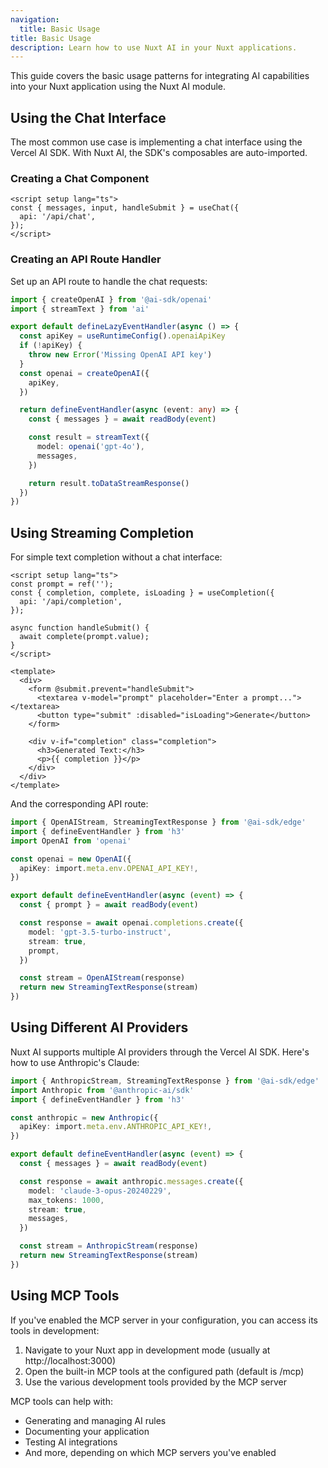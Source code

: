 ```yaml
---
navigation:
  title: Basic Usage
title: Basic Usage
description: Learn how to use Nuxt AI in your Nuxt applications.
---
```


This guide covers the basic usage patterns for integrating AI capabilities into your Nuxt application using the Nuxt AI module.

## Using the Chat Interface

The most common use case is implementing a chat interface using the Vercel AI SDK. With Nuxt AI, the SDK's composables are auto-imported.

### Creating a Chat Component

```vue [components/AiChat.vue]
<script setup lang="ts">
const { messages, input, handleSubmit } = useChat({
  api: '/api/chat',
});
</script>
```

### Creating an API Route Handler

Set up an API route to handle the chat requests:

```typescript [server/api/chat.ts]
import { createOpenAI } from '@ai-sdk/openai'
import { streamText } from 'ai'

export default defineLazyEventHandler(async () => {
  const apiKey = useRuntimeConfig().openaiApiKey
  if (!apiKey) {
    throw new Error('Missing OpenAI API key')
  }
  const openai = createOpenAI({
    apiKey,
  })

  return defineEventHandler(async (event: any) => {
    const { messages } = await readBody(event)

    const result = streamText({
      model: openai('gpt-4o'),
      messages,
    })

    return result.toDataStreamResponse()
  })
})
```

## Using Streaming Completion

For simple text completion without a chat interface:

```vue [components/TextCompletion.vue]
<script setup lang="ts">
const prompt = ref('');
const { completion, complete, isLoading } = useCompletion({
  api: '/api/completion',
});

async function handleSubmit() {
  await complete(prompt.value);
}
</script>

<template>
  <div>
    <form @submit.prevent="handleSubmit">
      <textarea v-model="prompt" placeholder="Enter a prompt..."></textarea>
      <button type="submit" :disabled="isLoading">Generate</button>
    </form>

    <div v-if="completion" class="completion">
      <h3>Generated Text:</h3>
      <p>{{ completion }}</p>
    </div>
  </div>
</template>
```

And the corresponding API route:

```typescript [server/api/completion.ts]
import { OpenAIStream, StreamingTextResponse } from '@ai-sdk/edge'
import { defineEventHandler } from 'h3'
import OpenAI from 'openai'

const openai = new OpenAI({
  apiKey: import.meta.env.OPENAI_API_KEY!,
})

export default defineEventHandler(async (event) => {
  const { prompt } = await readBody(event)

  const response = await openai.completions.create({
    model: 'gpt-3.5-turbo-instruct',
    stream: true,
    prompt,
  })

  const stream = OpenAIStream(response)
  return new StreamingTextResponse(stream)
})
```

## Using Different AI Providers

Nuxt AI supports multiple AI providers through the Vercel AI SDK. Here's how to use Anthropic's Claude:

```typescript [server/api/claude-chat.ts]
import { AnthropicStream, StreamingTextResponse } from '@ai-sdk/edge'
import Anthropic from '@anthropic-ai/sdk'
import { defineEventHandler } from 'h3'

const anthropic = new Anthropic({
  apiKey: import.meta.env.ANTHROPIC_API_KEY!,
})

export default defineEventHandler(async (event) => {
  const { messages } = await readBody(event)

  const response = await anthropic.messages.create({
    model: 'claude-3-opus-20240229',
    max_tokens: 1000,
    stream: true,
    messages,
  })

  const stream = AnthropicStream(response)
  return new StreamingTextResponse(stream)
})
```

## Using MCP Tools

If you've enabled the MCP server in your configuration, you can access its tools in development:

1. Navigate to your Nuxt app in development mode (usually at http://localhost:3000)
2. Open the built-in MCP tools at the configured path (default is /mcp)
3. Use the various development tools provided by the MCP server

MCP tools can help with:
- Generating and managing AI rules
- Documenting your application
- Testing AI integrations
- And more, depending on which MCP servers you've enabled
